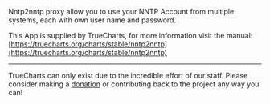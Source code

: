 Nntp2nntp proxy allow you to use your NNTP Account from multiple systems, each with own user name and password.

This App is supplied by TrueCharts, for more information visit the manual: [https://truecharts.org/charts/stable/nntp2nntp](https://truecharts.org/charts/stable/nntp2nntp)

---

TrueCharts can only exist due to the incredible effort of our staff.
Please consider making a [donation](https://truecharts.org/sponsor) or contributing back to the project any way you can!
